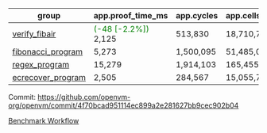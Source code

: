 | group | app.proof_time_ms | app.cycles | app.cells_used | leaf.proof_time_ms | leaf.cycles | leaf.cells_used |
| -- | -- | -- | -- | -- | -- | -- |
| [verify_fibair](https://github.com/openvm-org/openvm/blob/benchmark-results/benchmarks-pr/1318/verify_fibair-4f70bcad951114ec899a2e281627bb9cec902b04.md) |<span style='color: green'>(-48 [-2.2%])</span> 2,125 |  513,830 |  18,710,791 |- | - | - |
| [fibonacci_program](https://github.com/openvm-org/openvm/blob/benchmark-results/benchmarks-pr/1318/fibonacci-4f70bcad951114ec899a2e281627bb9cec902b04.md) | 5,273 |  1,500,095 |  51,485,080 | 6,978 |  1,924,790 |  69,417,601 |
| [regex_program](https://github.com/openvm-org/openvm/blob/benchmark-results/benchmarks-pr/1318/regex-4f70bcad951114ec899a2e281627bb9cec902b04.md) | 15,279 |  1,914,103 |  165,455,373 | 28,859 |  5,883,512 |  258,896,712 |
| [ecrecover_program](https://github.com/openvm-org/openvm/blob/benchmark-results/benchmarks-pr/1318/ecrecover-4f70bcad951114ec899a2e281627bb9cec902b04.md) | 2,505 |  284,567 |  15,055,723 | 17,578 |  4,157,785 |  186,731,644 |


Commit: https://github.com/openvm-org/openvm/commit/4f70bcad951114ec899a2e281627bb9cec902b04

[Benchmark Workflow](https://github.com/openvm-org/openvm/actions/runs/13055618061)
